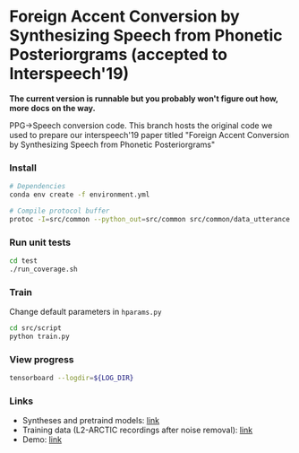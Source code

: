 # Foreign Accent Conversion by Synthesizing Speech from Phonetic Posteriorgrams (accepted to Interspeech'19)

**The current version is runnable but you probably won't figure out how, more docs on the way.** 

PPG->Speech conversion code. This branch hosts the original code we used to
prepare our interspeech'19 paper titled "Foreign Accent Conversion by Synthesizing Speech from Phonetic Posteriorgrams"

### Install

```bash
# Dependencies
conda env create -f environment.yml

# Compile protocol buffer
protoc -I=src/common --python_out=src/common src/common/data_utterance.proto
```

### Run unit tests

```bash
cd test
./run_coverage.sh
```

### Train
Change default parameters in `hparams.py`
```bash
cd src/script
python train.py
```

### View progress
```bash
tensorboard --logdir=${LOG_DIR}
```

### Links

- Syntheses and pretraind models: [link](https://drive.google.com/file/d/1nye-CAGyz3diM5Q80s0iuBYgcIL_cqrs/view?usp=sharing)
- Training data (L2-ARCTIC recordings after noise removal): [link](https://drive.google.com/file/d/1WnBHAfjEKdFTBDv5D6DxRnlcvfiODBgy/view?usp=sharing)
- Demo: [link](https://guanlongzhao.github.io/demo/fac-via-ppg)
